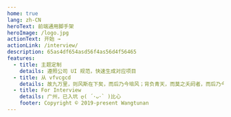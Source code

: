 ```yaml
---
home: true
lang: zh-CN
heroText: 前端通用脚手架
heroImage: /logo.jpg
actionText: 开始 →
actionLink: /interview/
description: 65as4df654asd56f4as56d4f56465
features:
  - title: 主题定制
    details: 遵照公司 UI 规范，快速生成对应项目
  - title: 从 vfvcgcd
    details: 故九万里，则风斯在下矣，而后乃今培风；背负青天，而莫之夭阏者，而后乃今将图南。
  - title: For Interview
    details: 广州，已入坑 ღ( ´･ᴗ･` )比心
    footer: Copyright © 2019-present Wangtunan
---
```


<!--
 * @Description: 首页
 * @Author: 张楷滨
 * @Date: 2022-03-14 14:21:24
 * @LastEditTime: 2022-03-14 14:30:11
 * @LastEditors: 张楷滨
-->
